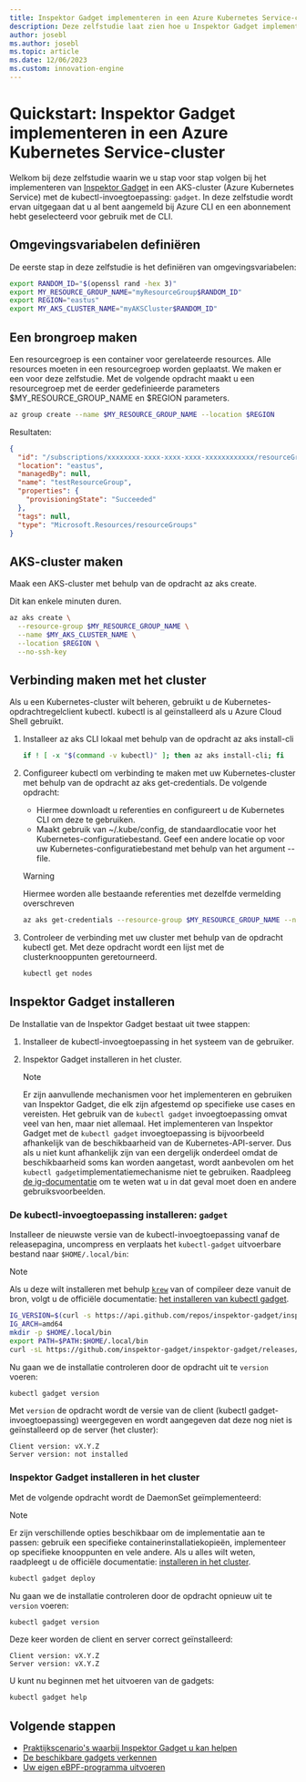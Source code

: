 ```yaml
---
title: Inspektor Gadget implementeren in een Azure Kubernetes Service-cluster
description: Deze zelfstudie laat zien hoe u Inspektor Gadget implementeert in een AKS-cluster
author: josebl
ms.author: josebl
ms.topic: article
ms.date: 12/06/2023
ms.custom: innovation-engine
---
```


# Quickstart: Inspektor Gadget implementeren in een Azure Kubernetes Service-cluster

Welkom bij deze zelfstudie waarin we u stap voor stap volgen bij het implementeren van [Inspektor Gadget](https://www.inspektor-gadget.io/) in een AKS-cluster (Azure Kubernetes Service) met de kubectl-invoegtoepassing: `gadget`. In deze zelfstudie wordt ervan uitgegaan dat u al bent aangemeld bij Azure CLI en een abonnement hebt geselecteerd voor gebruik met de CLI.

## Omgevingsvariabelen definiëren

De eerste stap in deze zelfstudie is het definiëren van omgevingsvariabelen:

```bash
export RANDOM_ID="$(openssl rand -hex 3)"
export MY_RESOURCE_GROUP_NAME="myResourceGroup$RANDOM_ID"
export REGION="eastus"
export MY_AKS_CLUSTER_NAME="myAKSCluster$RANDOM_ID"
```

## Een brongroep maken

Een resourcegroep is een container voor gerelateerde resources. Alle resources moeten in een resourcegroep worden geplaatst. We maken er een voor deze zelfstudie. Met de volgende opdracht maakt u een resourcegroep met de eerder gedefinieerde parameters $MY_RESOURCE_GROUP_NAME en $REGION parameters.

```bash
az group create --name $MY_RESOURCE_GROUP_NAME --location $REGION
```

Resultaten:

<!-- expected_similarity=0.3 -->
```JSON
{
  "id": "/subscriptions/xxxxxxxx-xxxx-xxxx-xxxx-xxxxxxxxxxxx/resourceGroups/myResourceGroup210",
  "location": "eastus",
  "managedBy": null,
  "name": "testResourceGroup",
  "properties": {
    "provisioningState": "Succeeded"
  },
  "tags": null,
  "type": "Microsoft.Resources/resourceGroups"
}
```

## AKS-cluster maken

Maak een AKS-cluster met behulp van de opdracht az aks create.

Dit kan enkele minuten duren.

```bash
az aks create \
  --resource-group $MY_RESOURCE_GROUP_NAME \
  --name $MY_AKS_CLUSTER_NAME \
  --location $REGION \
  --no-ssh-key
```

## Verbinding maken met het cluster

Als u een Kubernetes-cluster wilt beheren, gebruikt u de Kubernetes-opdrachtregelclient kubectl. kubectl is al geïnstalleerd als u Azure Cloud Shell gebruikt.

1. Installeer az aks CLI lokaal met behulp van de opdracht az aks install-cli

    ```bash
    if ! [ -x "$(command -v kubectl)" ]; then az aks install-cli; fi
    ```

2. Configureer kubectl om verbinding te maken met uw Kubernetes-cluster met behulp van de opdracht az aks get-credentials. De volgende opdracht:
    - Hiermee downloadt u referenties en configureert u de Kubernetes CLI om deze te gebruiken.
    - Maakt gebruik van ~/.kube/config, de standaardlocatie voor het Kubernetes-configuratiebestand. Geef een andere locatie op voor uw Kubernetes-configuratiebestand met behulp van het argument --file.

    > [!WARNING]
    > Hiermee worden alle bestaande referenties met dezelfde vermelding overschreven

    ```bash
    az aks get-credentials --resource-group $MY_RESOURCE_GROUP_NAME --name $MY_AKS_CLUSTER_NAME --overwrite-existing
    ```

3. Controleer de verbinding met uw cluster met behulp van de opdracht kubectl get. Met deze opdracht wordt een lijst met de clusterknooppunten geretourneerd.

    ```bash
    kubectl get nodes
    ```

## Inspektor Gadget installeren

De Installatie van de Inspektor Gadget bestaat uit twee stappen:

1. Installeer de kubectl-invoegtoepassing in het systeem van de gebruiker.
2. Inspektor Gadget installeren in het cluster.

    > [!NOTE]
    > Er zijn aanvullende mechanismen voor het implementeren en gebruiken van Inspektor Gadget, die elk zijn afgestemd op specifieke use cases en vereisten. Het gebruik van de `kubectl gadget` invoegtoepassing omvat veel van hen, maar niet allemaal. Het implementeren van Inspektor Gadget met de `kubectl gadget` invoegtoepassing is bijvoorbeeld afhankelijk van de beschikbaarheid van de Kubernetes-API-server. Dus als u niet kunt afhankelijk zijn van een dergelijk onderdeel omdat de beschikbaarheid soms kan worden aangetast, wordt aanbevolen om het `kubectl gadget`implementatiemechanisme niet te gebruiken. Raadpleeg [de ig-documentatie](https://github.com/inspektor-gadget/inspektor-gadget/blob/main/docs/ig.md) om te weten wat u in dat geval moet doen en andere gebruiksvoorbeelden.

### De kubectl-invoegtoepassing installeren: `gadget`

Installeer de nieuwste versie van de kubectl-invoegtoepassing vanaf de releasepagina, uncompress en verplaats het `kubectl-gadget` uitvoerbare bestand naar `$HOME/.local/bin`:

> [!NOTE]
> Als u deze wilt installeren met behulp [`krew`](https://sigs.k8s.io/krew) van of compileer deze vanuit de bron, volgt u de officiële documentatie: [het installeren van kubectl gadget](https://github.com/inspektor-gadget/inspektor-gadget/blob/main/docs/install.md#installing-kubectl-gadget).

```bash
IG_VERSION=$(curl -s https://api.github.com/repos/inspektor-gadget/inspektor-gadget/releases/latest | jq -r .tag_name)
IG_ARCH=amd64
mkdir -p $HOME/.local/bin
export PATH=$PATH:$HOME/.local/bin
curl -sL https://github.com/inspektor-gadget/inspektor-gadget/releases/download/${IG_VERSION}/kubectl-gadget-linux-${IG_ARCH}-${IG_VERSION}.tar.gz  | tar -C $HOME/.local/bin -xzf - kubectl-gadget
```

Nu gaan we de installatie controleren door de opdracht uit te `version` voeren:

```bash
kubectl gadget version
```

Met `version` de opdracht wordt de versie van de client (kubectl gadget-invoegtoepassing) weergegeven en wordt aangegeven dat deze nog niet is geïnstalleerd op de server (het cluster):

<!--expected_similarity="(?m)^Client version: v\d+\.\d+\.\d+$\n^Server version: not installed$"-->
```text
Client version: vX.Y.Z
Server version: not installed
```

### Inspektor Gadget installeren in het cluster

Met de volgende opdracht wordt de DaemonSet geïmplementeerd:

> [!NOTE]
> Er zijn verschillende opties beschikbaar om de implementatie aan te passen: gebruik een specifieke containerinstallatiekopieën, implementeer op specifieke knooppunten en vele andere. Als u alles wilt weten, raadpleegt u de officiële documentatie: [installeren in het cluster](https://github.com/inspektor-gadget/inspektor-gadget/blob/main/docs/install.md#installing-in-the-cluster).

```bash
kubectl gadget deploy
```

Nu gaan we de installatie controleren door de opdracht opnieuw uit te `version` voeren:

```bash
kubectl gadget version
```

Deze keer worden de client en server correct geïnstalleerd:

<!--expected_similarity="(?m)^Client version: v\d+\.\d+\.\d+$\n^Server version: v\d+\.\d+\.\d+$"-->
```text
Client version: vX.Y.Z
Server version: vX.Y.Z
```

U kunt nu beginnen met het uitvoeren van de gadgets:

```bash
kubectl gadget help
```

<!--
## Clean Up

### Undeploy Inspektor Gadget

```bash
kubectl gadget undeploy
```

### Clean up Azure resources

When no longer needed, you can use `az group delete` to remove the resource group, cluster, and all related resources as follows. The `--no-wait` parameter returns control to the prompt without waiting for the operation to complete. The `--yes` parameter confirms that you wish to delete the resources without an additional prompt to do so.

```bash
az group delete --name $MY_RESOURCE_GROUP_NAME --no-wait --yes
```
-->

## Volgende stappen
- [Praktijkscenario's waarbij Inspektor Gadget u kan helpen](https://go.microsoft.com/fwlink/p/?linkid=2260402#use-cases)
- [De beschikbare gadgets verkennen](https://go.microsoft.com/fwlink/p/?linkid=2260070)
- [Uw eigen eBPF-programma uitvoeren](https://go.microsoft.com/fwlink/p/?linkid=2259865)
